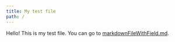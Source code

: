 ```yaml
---
title: My test file
path: /
---
```


Hello! This is my test file.
You can go to [markdownFileWithField.md](markdownFileWithField.html).

